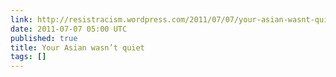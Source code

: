 ```yaml
---
link: http://resistracism.wordpress.com/2011/07/07/your-asian-wasnt-quiet-2/
date: 2011-07-07 05:00 UTC
published: true
title: Your Asian wasn’t quiet
tags: []
---
```



